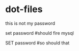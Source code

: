# dot-files

this is not my password

set password #should fire mysql


SET password #so should that
